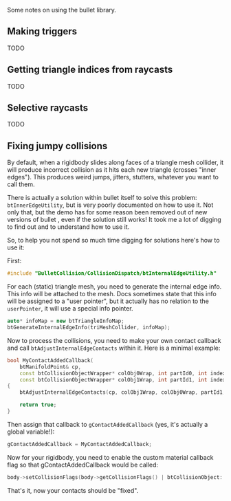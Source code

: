 Some notes on using the bullet library.

## Making triggers

TODO

## Getting triangle indices from raycasts

TODO

## Selective raycasts

TODO

## Fixing jumpy collisions

By default, when a rigidbody slides along faces of a triangle mesh collider, it will produce incorrect collision as it hits each new triangle (crosses "inner edges"). This produces weird jumps, jitters, stutters, whatever you want to call them.

There is actually a solution within bullet itself to solve this problem: `btInnerEdgeUtility`, but is very poorly documented on how to use it. Not only that, but the demo has for some reason been removed out of new versions of bullet , even if the solution still works! It took me a lot of digging to find out and to understand how to use it. 

So, to help you not spend so much time digging for solutions here's how to use it:

First:
```c++
#include "BulletCollision/CollisionDispatch/btInternalEdgeUtility.h"
```

For each (static) triangle mesh, you need to generate the internal edge info. This info will be attached to the mesh. Docs sometimes state that this info will be assigned to a "user pointer", but it actually has no relation to the `userPointer`, it will use a special info pointer.
```c++
auto* infoMap = new btTriangleInfoMap;
btGenerateInternalEdgeInfo(triMeshCollider, infoMap);
```

Now to process the collisions, you need to make your own contact callback and call `btAdjustInternalEdgeContacts` within it. Here is a minimal example:

```c++
bool MyContactAddedCallback(
	btManifoldPoint& cp,
	const btCollisionObjectWrapper* colObj0Wrap, int partId0, int index0,
	const btCollisionObjectWrapper* colObj1Wrap, int partId1, int index1)
{
	btAdjustInternalEdgeContacts(cp, colObj1Wrap, colObj0Wrap, partId1, index1);

	return true;
}
```

Then assign that callback to `gContactAddedCallback` (yes, it's actually a global variable!):

```c++
gContactAddedCallback = MyContactAddedCallback;
```

Now for your rigidbody, you need to enable the custom material callback flag so that gContactAddedCallback would be called:
```c++
body->setCollisionFlags(body->getCollisionFlags() | btCollisionObject::CF_CUSTOM_MATERIAL_CALLBACK);
```

That's it, now your contacts should be "fixed".
